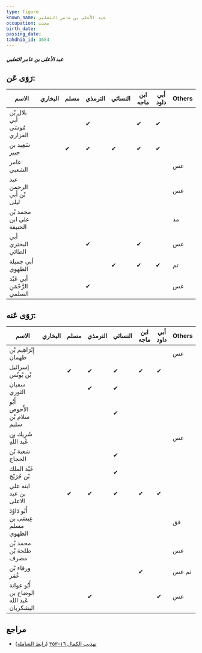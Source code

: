 ```yaml
---
type: figure
known_name: عبد الأعلى بن عامر الثعلبي
occupation: محدث
birth_date:
passing_date:
tahdhib_id: 3684
---
```

##### عبد الأعلى بن عامر الثعلبي

## رَوَى عَن:
| الاسم                        | البخاري | مسلم | الترمذي | النسائي | ابن ماجه | أبي داود | Others |
| ---------------------------- | ------- | ---- | ------- | ------- | -------- | -------- | ------ |
| بلال بْن أَبي مُوسَى الفزاري |         |      | ✔       |         | ✔        | ✔        |        |
| سَعِيد بن جبير               |         | ✔    | ✔       | ✔       | ✔        | ✔        |        |
| عامر الشعبي                  |         |      |         |         |          |          | عس     |
| عبد الرحمن بْن أَبي ليلى     |         |      |         |         |          |          | عس     |
| محمد بْن علي ابن الحنيفة     |         |      |         |         |          |          | مد     |
| أبي البختري الطائي           |         |      | ✔       |         | ✔        |          | عس     |
| أبي جميلة الطهوي             |         |      |         | ✔       | ✔        | ✔        | تم     |
| أبي عَبْد الرَّحْمَنِ السلمي |         |      | ✔       |         |          |          | عس     |
## رَوَى عَنه:
| الاسم                                     | البخاري | مسلم | الترمذي | النسائي | ابن ماجه | أبي داود | Others |
| ----------------------------------------- | ------- | ---- | ------- | ------- | -------- | -------- | ------ |
| إِبْرَاهِيم بْن طهمان                     |         |      |         |         |          |          | عس     |
| إسرائيل بْن يُونُس                        |         | ✔    | ✔       | ✔       | ✔        | ✔        |        |
| سفيان الثوري                              |         |      | ✔       | ✔       |          |          |        |
| أَبُو الأَحوص سلام بْن سليم               |         |      |         | ✔       |          |          |        |
| شَرِيك بن عَبد اللَّهِ                    |         |      |         |         |          |          | عس     |
| شعبة بْن الحجاج                           |         |      |         | ✔       |          |          |        |
| عَبْد الملك بْن جُرَيْج                   |         |      |         | ✔       |          |          |        |
| ابنه علي بن عبد الاعلى                    |         | ✔    | ✔       | ✔       | ✔        | ✔        |        |
| أَبُو دَاوُدَ عِيسَى بن مسلم الطهوي       |         |      |         |         |          |          | فق     |
| محمد بْن طلحة بْن مصرف                    |         |      |         |         |          |          | عس     |
| ورقاء بْن عُمَر                           |         |      |         |         | ✔        |          | تم عس  |
| أَبُو عوانة الوضاح بن عَبد الله اليشكريان |         |      | ✔       |         |          | ✔        | عس     |
## مراجع
- [تهذيب الكمال ١٦-٣٥٣](obsidian://open?vault=Tahdhib-al-Kamal&file=Figures/٣٦٨٤-عبد%20الأعلى%20بن%20عامر%20الثعلبي) ([رابط الشاملة](https://shamela.ws/book/3722/8346))